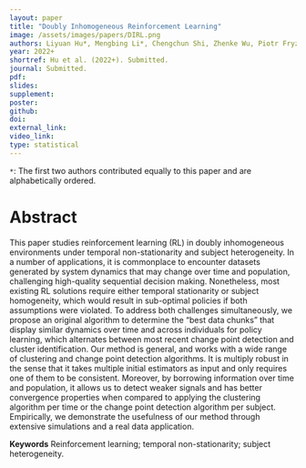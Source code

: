 ```yaml
---
layout: paper
title: "Doubly Inhomogeneous Reinforcement Learning"
image: /assets/images/papers/DIRL.png
authors: Liyuan Hu*, Mengbing Li*, Chengchun Shi, Zhenke Wu, Piotr Fryzlewicz
year: 2022+
shortref: Hu et al. (2022+). Submitted.
journal: Submitted.
pdf: 
slides: 
supplement:
poster: 
github: 
doi: 
external_link: 
video_link: 
type: statistical
---
```


`*`: The first two authors contributed equally to this paper and are alphabetically ordered.

# Abstract

This paper studies reinforcement learning (RL) in doubly inhomogeneous environments under temporal non-stationarity and subject heterogeneity. In a number of applications, it is commonplace to encounter datasets generated by system dynamics that may change over time and population, challenging high-quality sequential decision making. Nonetheless, most existing RL solutions require either temporal stationarity or subject homogeneity, which would result in sub-optimal policies if both assumptions were violated. To address both challenges simultaneously, we propose an original algorithm to determine the “best data chunks” that display similar dynamics over time and across individuals for policy learning, which alternates between most recent change point detection and cluster identification. Our method is general, and works with a wide range of clustering and change point detection algorithms. It is multiply robust in the sense that it takes multiple initial estimators as input and only requires one of them to be consistent. Moreover, by borrowing information over time and population, it allows us to detect weaker signals and has better convergence properties when compared to applying the clustering algorithm per time or the change point detection algorithm per subject. Empirically, we demonstrate the usefulness of our method through extensive simulations and a real data application.

**Keywords** Reinforcement learning; temporal non-stationarity; subject heterogeneity.